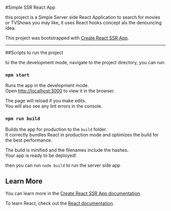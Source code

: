 
#Simple SSR React App

this project is a Simple Server side React Application to search for movies or TVShows you may like,
it uses React hooks concept als the denouncing idea. 


This project was bootstrapped with [Create React SSR App](https://github.com/trustworktech/create-react-ssr-app).

--- 

##Scripts to run the project

to the the development mode, navigate to the project directory, you can run:

### `npm start`

Runs the app in the development mode.<br>
Open [http://localhost:3000](http://localhost:3000) to view it in the browser.

The page will reload if you make edits.<br>
You will also see any lint errors in the console.


### `npm run build`

Builds the app for production to the `build` folder.<br>
It correctly bundles React in production mode and optimizes the build for the best performance.

The build is minified and the filenames include the hashes.<br>
Your app is ready to be deployed!

then you can run `node build` to run the server side app

## Learn More

You can learn more in the [Create React SSR App documentation](https://create-react-ssr-app.dev/docs/getting-started).

To learn React, check out the [React documentation](https://reactjs.org/).

